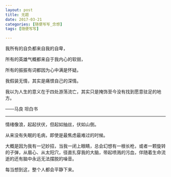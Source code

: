 ```yaml
---
layout: post
title: 无题
date: 2017-03-21
categories: [随便写写_念想]
tags: [随便写写]

---
```


我所有的自负都来自我的自卑，

所有的英雄气概都来自于我内心的软弱，

所有的振振有词都因为心中满是怀疑。

我假装无情，其实是痛恨自己的深情。

我以为人生的意义在于四处游荡流亡，其实只是掩饰至今没有找到愿意驻足的地方。

——马良 坦白书

---

情绪像浪，起起伏伏，但起如抽丝，伏如山倒。

从来没有失眠的毛病，即使是最焦虑最难过的时候。

大概是因为我有一记妙招，当我一闭上眼睛，总会幻想有一根长枪，或者一颗旋转的子弹，从眉心、从太阳穴，径直扎穿我的大脑，带起喷溅的污血，伴随着生命流逝的还有脑中永远无法摆脱的噪音。

每当想到这，整个人都会平静下来。